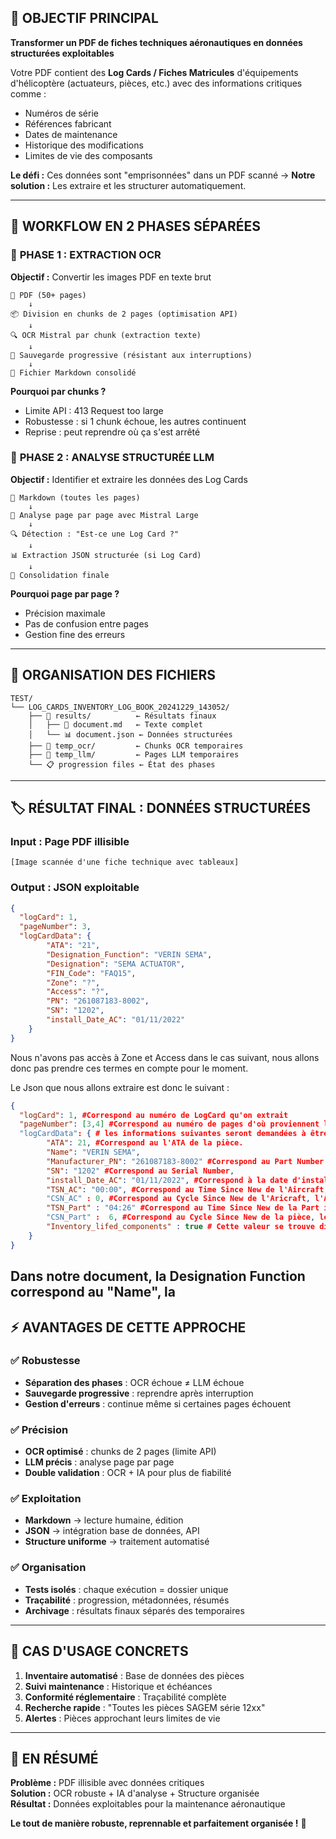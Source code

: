 ## 🎯 **OBJECTIF PRINCIPAL**

**Transformer un PDF de fiches techniques aéronautiques en données structurées exploitables**

Votre PDF contient des **Log Cards / Fiches Matricules** d'équipements d'hélicoptère (actuateurs, pièces, etc.) avec des informations critiques comme :
- Numéros de série
- Références fabricant
- Dates de maintenance
- Historique des modifications
- Limites de vie des composants

**Le défi :** Ces données sont "emprisonnées" dans un PDF scanné → **Notre solution :** Les extraire et les structurer automatiquement.

---

## 🔄 **WORKFLOW EN 2 PHASES SÉPARÉES**

### 📖 **PHASE 1 : EXTRACTION OCR**
**Objectif :** Convertir les images PDF en texte brut

```
📄 PDF (50+ pages) 
    ↓
📦 Division en chunks de 2 pages (optimisation API)
    ↓
🔍 OCR Mistral par chunk (extraction texte)
    ↓
💾 Sauvegarde progressive (résistant aux interruptions)
    ↓
📝 Fichier Markdown consolidé
```

**Pourquoi par chunks ?**
- Limite API : 413 Request too large
- Robustesse : si 1 chunk échoue, les autres continuent
- Reprise : peut reprendre où ça s'est arrêté

### 🤖 **PHASE 2 : ANALYSE STRUCTURÉE LLM**
**Objectif :** Identifier et extraire les données des Log Cards

```
📝 Markdown (toutes les pages)
    ↓
📄 Analyse page par page avec Mistral Large
    ↓
🔍 Détection : "Est-ce une Log Card ?"
    ↓
📊 Extraction JSON structurée (si Log Card)
    ↓
💾 Consolidation finale
```

**Pourquoi page par page ?**
- Précision maximale
- Pas de confusion entre pages
- Gestion fine des erreurs

---

## 📁 **ORGANISATION DES FICHIERS**

```
TEST/
└── LOG_CARDS_INVENTORY_LOG_BOOK_20241229_143052/
    ├── 📂 results/          ← Résultats finaux
    │   ├── 📄 document.md   ← Texte complet
    │   └── 📊 document.json ← Données structurées
    ├── 📂 temp_ocr/         ← Chunks OCR temporaires
    ├── 📂 temp_llm/         ← Pages LLM temporaires
    └── 📋 progression files ← État des phases
```

---

## 🏷️ **RÉSULTAT FINAL : DONNÉES STRUCTURÉES**

### **Input :** Page PDF illisible
```
[Image scannée d'une fiche technique avec tableaux]
```

### **Output :** JSON exploitable
```json
{
  "logCard": 1,
  "pageNumber": 3,
  "logCardData": {
        "ATA": "21",
        "Designation_Function": "VERIN SEMA",
        "Designation": "SEMA ACTUATOR",
        "FIN_Code": "FAQ15",
        "Zone": "?", 
        "Access": "?",
        "PN": "261087183-8002",
        "SN": "1202",
        "install_Date_AC": "01/11/2022"
    }
}
```

Nous n'avons pas accès à Zone et Access dans le cas suivant, nous allons donc pas prendre ces termes en compte pour le moment.


Le Json que nous allons extraire est donc le suivant : 

```json
{
  "logCard": 1, #Correspond au numéro de LogCard qu'on extrait
  "pageNumber": [3,4] #Correspond au numéro de pages d'où proviennent les données
  "logCardData": { # les informations suivantes seront demandées à être extraite par le LLM depuis le Markdown généré.
        "ATA": 21, #Correspond au l'ATA de la pièce. 
        "Name": "VERIN SEMA",
        "Manufacturer_PN": "261087183-8002" #Correspond au Part Number du Manufacturer,
        "SN": "1202" #Correspond au Serial Number,
        "install_Date_AC": "01/11/2022", #Correspond à la date d'installation de la pièce sur l'AeroNef. 
        "TSN_AC": "00:00", #Correspond au Time Since New de l'Aircraft, dans ce cas spéficique, il sera toujours égal à 00:00 car le document sur lequel nous travaillons correspond à des pièces ajouter à un aircraft neuf. 
        "CSN_AC" : 0, #Correspond au Cycle Since New de l'Aricraft, l'Aircraft est neuf dans ce cas particulier, donc toujours 0.
        "TSN_Part" : "04:26" #Correspond au Time Since New de la Part installé sur l'Aicraft, les valeurs peuvent aller de 00:00 à +infini:59.
        "CSN_Part" :  6, #Correspond au Cycle Since New de la pièce, les valeurs peuvent aller de 0 à + infini en nombre entier.
        "Inventory_lifed_components" : true # Cette valeur se trouve directement dans le document, et nous permettra de déterminer si la pièce est On Condition (OC) ou à Potentiel : HT LLP. Les valeurs possibles sont true or false.
    }
}
```

Dans notre document, la Designation Function correspond au "Name", la 
---

## ⚡ **AVANTAGES DE CETTE APPROCHE**

### ✅ **Robustesse**
- **Séparation des phases** : OCR échoue ≠ LLM échoue
- **Sauvegarde progressive** : reprendre après interruption
- **Gestion d'erreurs** : continue même si certaines pages échouent

### ✅ **Précision**
- **OCR optimisé** : chunks de 2 pages (limite API)
- **LLM précis** : analyse page par page
- **Double validation** : OCR + IA pour plus de fiabilité

### ✅ **Exploitation**
- **Markdown** → lecture humaine, édition
- **JSON** → intégration base de données, API
- **Structure uniforme** → traitement automatisé

### ✅ **Organisation**
- **Tests isolés** : chaque exécution = dossier unique
- **Traçabilité** : progression, métadonnées, résumés
- **Archivage** : résultats finaux séparés des temporaires

---

## 🎪 **CAS D'USAGE CONCRETS**

1. **Inventaire automatisé** : Base de données des pièces
2. **Suivi maintenance** : Historique et échéances
3. **Conformité réglementaire** : Traçabilité complète
4. **Recherche rapide** : "Toutes les pièces SAGEM série 12xx"
5. **Alertes** : Pièces approchant leurs limites de vie

---

## 🚀 **EN RÉSUMÉ**

**Problème :** PDF illisible avec données critiques  
**Solution :** OCR robuste + IA d'analyse + Structure organisée  
**Résultat :** Données exploitables pour la maintenance aéronautique

**Le tout de manière robuste, reprennable et parfaitement organisée !** 🎯